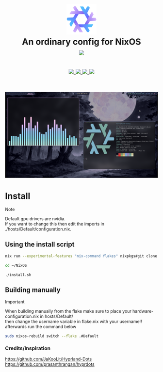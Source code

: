 <h1 align="center">
   <img src="assets/nixos-logo.png" width="100px" /> 
   <br>
      An ordinary config for NixOS
   <br>
      <img src="https://raw.githubusercontent.com/catppuccin/catppuccin/main/assets/palette/macchiato.png" width="600px" /> <br>
   <div align="center">

   <div align="center">
      <p></p>
      <div align="center">
         <a href="https://github.com/Sly-Harvey/NixOS/stargazers">
            <img src="https://img.shields.io/github/stars/Sly-Harvey/NixOS?color=F5BDE6&labelColor=303446&style=for-the-badge&logo=starship&logoColor=F5BDE6">
         </a>
         <a href="https://github.com/Sly-Harvey/NixOS/">
            <img src="https://img.shields.io/github/repo-size/Sly-Harvey/NixOS?color=C6A0F6&labelColor=303446&style=for-the-badge&logo=github&logoColor=C6A0F6">
         </a>
         <a = href="https://nixos.org">
            <img src="https://img.shields.io/badge/NixOS-Unstable-blue?style=for-the-badge&logo=NixOS&logoColor=white&label=NixOS&labelColor=303446&color=91D7E3">
            <!-- <img src="https://img.shields.io/badge/NixOS-unstable-blue.svg?style=for-the-badge&labelColor=303446&logo=NixOS&logoColor=white&color=91D7E3"> -->
         </a>
         <a href="https://github.com/Sly-Harvey/NixOS/blob/main/LICENSE">
            <img src="https://img.shields.io/static/v1.svg?style=for-the-badge&label=License&message=MIT&colorA=313244&colorB=F5A97F&logo=unlicense&logoColor=F5A97F&"/>
         </a>
      </div>
      <br>
   </div>
</h1>

![Screenshot](assets/preview.png)

# Install
> [!Note]
> <p>Default gpu drivers are nvidia.<br>
> If you want to change this then edit the imports in ./hosts/Default/configuration.nix.</p>
## Using the install script
```bash
nix run --experimental-features "nix-command flakes" nixpkgs#git clone https://github.com/Sly-Harvey/NixOS.git ~/NixOS
```
```bash
cd ~/NixOS
```
```bash
./install.sh
```
## Building manually
> [!IMPORTANT]
> <p>When building manually from the flake make sure to place your hardware-configuration.nix in hosts/Default/<br>
> then change the username variable in flake.nix with your username!!<br>
> afterwards run the command below</p>
```bash
sudo nixos-rebuild switch --flake .#Default
```
### Credits/Inspiration
https://github.com/JaKooLit/Hyprland-Dots<br>
https://github.com/prasanthrangan/hyprdots
